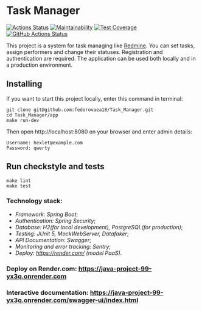 # **Task Manager**
[![Actions Status](https://github.com/fedorovaea18/java-project-99/actions/workflows/hexlet-check.yml/badge.svg)](https://github.com/fedorovaea18/java-project-99/actions)
[![Maintainability](https://api.codeclimate.com/v1/badges/8f66645940527b6973cd/maintainability)](https://codeclimate.com/github/fedorovaea18/java-project-99/maintainability)
[![Test Coverage](https://api.codeclimate.com/v1/badges/8f66645940527b6973cd/test_coverage)](https://codeclimate.com/github/fedorovaea18/java-project-99/test_coverage)
[![GitHub Actions Status](https://github.com/fedorovaea18/java-project-99/actions/workflows/github-actions.yml/badge.svg)](https://github.com/fedorovaea18/java-project-99/actions)

This project is a system for task managing like [Redmine](http://www.redmine.org). You can set tasks, assign performers and change their statuses. Registration and authentication are required. The application can be used both locally and in a production environment.

## Installing

If you want to start this project locally, enter this command in terminal:

```
git clone git@github.com:fedorovaea18/Task_Manager.git
cd Task_Manager/app
make run-dev
```
Then open http://localhost:8080 on your browser and enter admin details:

```
Username: hexlet@example.com
Password: qwerty
```

## **Run checkstyle and tests**
```
make lint
make test
```

### **Technology stack:**
- _Framework: Spring Boot_;
- _Authentication: Spring Security_;
- _Database: H2(for local development), PostgreSQL(for production)_;
- _Testing: JUnit 5, MockWebServer, Datafaker_;
- _API Documentation: Swagger_;
- _Monitoring and error tracking: Sentry_; 
- _Deploy: https://render.com/ (model PaaS)_.

### **Deploy on Render.com:** https://java-project-99-yx3q.onrender.com
### **Interactive documentation:** https://java-project-99-yx3q.onrender.com/swagger-ui/index.html
